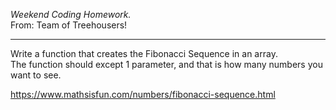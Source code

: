 *Weekend Coding Homework.*  
From: Team of Treehousers! 
___________________________________________________________________________________

Write a function that creates the Fibonacci Sequence in an array.  
The function should except 1 parameter, and that is how many numbers you want to see.  

https://www.mathsisfun.com/numbers/fibonacci-sequence.html

